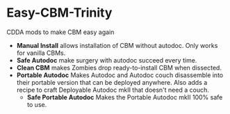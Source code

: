 # Easy-CBM-Trinity
CDDA mods to make CBM easy again

- **Manual Install** allows installation of CBM without autodoc.  Only works for vanilla CBMs.
- **Safe Autodoc** make surgery with autodoc succeed every time.
- **Clean CBM** makes Zombies drop ready-to-install CBM when dissected.
- **Portable Autodoc** Makes Autodoc and Autodoc couch disassemble into their portable version that can be deployed anywhere. Also adds a recipe to craft Deployable Autodoc mkII that doesn't need a couch.
	- **Safe Portable Autodoc** Makes the Portable Autodoc mkII 100% safe to use.
